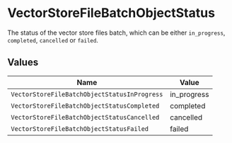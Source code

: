 # VectorStoreFileBatchObjectStatus

The status of the vector store files batch, which can be either `in_progress`, `completed`, `cancelled` or `failed`.


## Values

| Name                                         | Value                                        |
| -------------------------------------------- | -------------------------------------------- |
| `VectorStoreFileBatchObjectStatusInProgress` | in_progress                                  |
| `VectorStoreFileBatchObjectStatusCompleted`  | completed                                    |
| `VectorStoreFileBatchObjectStatusCancelled`  | cancelled                                    |
| `VectorStoreFileBatchObjectStatusFailed`     | failed                                       |